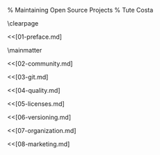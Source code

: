 % Maintaining Open Source Projects
% Tute Costa

\clearpage

<<[01-preface.md]

\mainmatter

<<[02-community.md]

<<[03-git.md]

<<[04-quality.md]

<<[05-licenses.md]

<<[06-versioning.md]

<<[07-organization.md]

<<[08-marketing.md]
